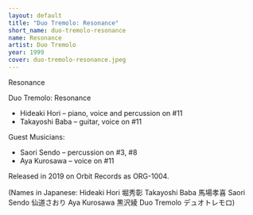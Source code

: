 ```yaml
---
layout: default
title: "Duo Tremolo: Resonance"
short_name: duo-tremolo-resonance
name: Resonance
artist: Duo Tremolo
year: 1999
cover: duo-tremolo-resonance.jpeg
---
```

Resonance

Duo Tremolo: Resonance
   * Hideaki Hori – piano, voice and percussion on #11
   * Takayoshi Baba – guitar, voice on #11

Guest Musicians:
   * Saori Sendo – percussion on #3, #8
   * Aya Kurosawa – voice on #11

Released in 2019 on Orbit Records as ORG-1004.

(Names in Japanese: Hideaki Hori 堀秀彰 Takayoshi Baba 馬場孝喜 Saori Sendo 仙道さおり Aya Kurosawa 黒沢綾 Duo Tremolo デュオトレモロ)

